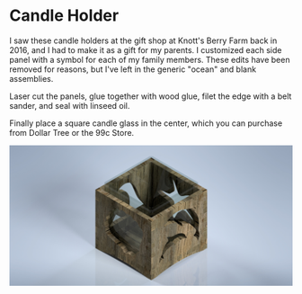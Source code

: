 # Candle Holder
I saw these candle holders at the gift shop at Knott's Berry Farm back in 2016, and I had to make it as a gift for my parents.
I customized each side panel with a symbol for each of my family members. These edits have been removed for reasons, but I've left in the generic "ocean" and blank assemblies.

Laser cut the panels, glue together with wood glue, filet the edge with a belt sander, and seal with linseed oil.

Finally place a square candle glass in the center, which you can purchase from Dollar Tree or the 99c Store.

![Preview](https://github.com/XDleader555/cad_models/raw/main/candle_holder/CandleHolder-Ocean.jpg)